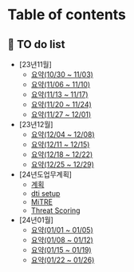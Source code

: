 # Table of contents

## 🏁 TO do list

* [23년11월]
  * [요약(10/30 \~ 11/03)](to-do-list/23-11/10-30-11-03.md)
  * [요약(11/06 \~ 11/10)](to-do-list/23-11/11-06-11-10.md)
  * [요약(11/13 \~ 11/17)](to-do-list/23-11/11-13-11-17.md)
  * [요약(11/20 \~ 11/24)](to-do-list/23-11/11-20-11-24.md)
  * [요약(11/27 \~ 12/01)](to-do-list/23-11/11-27-12-01.md)
* [23년12월]
  * [요약(12/04 \~ 12/08)](to-do-list/23-12/12-04-12-08.md)
  * [요약(12/11 \~ 12/15)](to-do-list/23-12/12-11-12-15.md)
  * [요약(12/18 \~ 12/22)](to-do-list/23-12/12-18-12-22.md)
  * [요약(12/25 \~ 12/29)](to-do-list/23-12/12-25-12-29.md)
* [24년도업무계획]
  * [계획](to-do-list/24PLAN/24-plan01.md)
  * [dti setup](to-do-list/24PLAN/dti\_setup.md)
  * [MiTRE](to-do-list/24PLAN/mitre01.md)
  * [Threat Scoring](to-do-list/24PLAN/threat-scoring.md)
* [24년01월]
  * [요약(01/01 \~ 01/05)](to-do-list/24-01/01-01-01-05.md)
  * [요약(01/08 \~ 01/12)](to-do-list/24-01/01-08-01-12.md)
  * [요약(01/15 \~ 01/19)](to-do-list/24-01/01-15-01-19.md)
  * [요약(01/22 \~ 01/26)](to-do-list/24-01/01-22-01-26.md)
